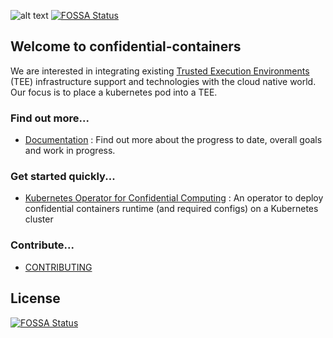 ![alt text](coco_logo.png "Confidential Containers")
[![FOSSA Status](https://app.fossa.com/api/projects/git%2Bgithub.com%2Fconfidential-containers%2Fcommunity.svg?type=shield)](https://app.fossa.com/projects/git%2Bgithub.com%2Fconfidential-containers%2Fcommunity?ref=badge_shield)

## Welcome to confidential-containers

We are interested in integrating existing [Trusted Execution
Environments](https://en.wikipedia.org/wiki/Trusted_execution_environment) (TEE) infrastructure
support and technologies with the cloud native world. Our focus is to place a kubernetes pod into a
TEE. 

### Find out more...
- [Documentation](https://github.com/confidential-containers/documentation) : Find out more about
  the progress to date, overall goals and work in progress.

### Get started quickly... 
- [Kubernetes Operator for Confidential
  Computing](https://github.com/confidential-containers/confidential-containers-operator) : An
  operator to deploy confidential containers runtime (and required configs) on a Kubernetes cluster

### Contribute...
- [CONTRIBUTING](CONTRIBUTING.md)


## License
[![FOSSA Status](https://app.fossa.com/api/projects/git%2Bgithub.com%2Fconfidential-containers%2Fcommunity.svg?type=large)](https://app.fossa.com/projects/git%2Bgithub.com%2Fconfidential-containers%2Fcommunity?ref=badge_large)